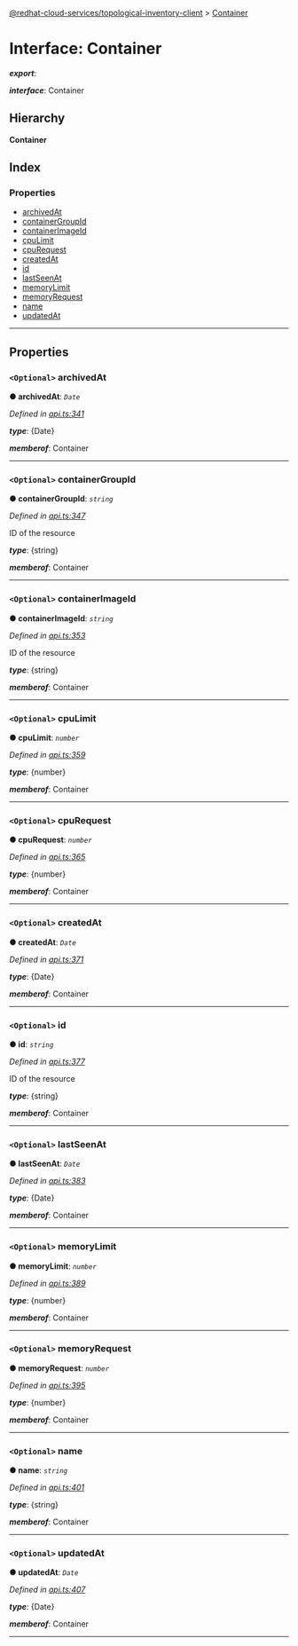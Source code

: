 [@redhat-cloud-services/topological-inventory-client](../README.md) > [Container](../interfaces/container.md)

# Interface: Container

*__export__*: 

*__interface__*: Container

## Hierarchy

**Container**

## Index

### Properties

* [archivedAt](container.md#archivedat)
* [containerGroupId](container.md#containergroupid)
* [containerImageId](container.md#containerimageid)
* [cpuLimit](container.md#cpulimit)
* [cpuRequest](container.md#cpurequest)
* [createdAt](container.md#createdat)
* [id](container.md#id)
* [lastSeenAt](container.md#lastseenat)
* [memoryLimit](container.md#memorylimit)
* [memoryRequest](container.md#memoryrequest)
* [name](container.md#name)
* [updatedAt](container.md#updatedat)

---

## Properties

<a id="archivedat"></a>

### `<Optional>` archivedAt

**● archivedAt**: *`Date`*

*Defined in [api.ts:341](https://github.com/RedHatInsights/javascript-clients/blob/master/packages/topological-inventory/api.ts#L341)*

*__type__*: {Date}

*__memberof__*: Container

___
<a id="containergroupid"></a>

### `<Optional>` containerGroupId

**● containerGroupId**: *`string`*

*Defined in [api.ts:347](https://github.com/RedHatInsights/javascript-clients/blob/master/packages/topological-inventory/api.ts#L347)*

ID of the resource

*__type__*: {string}

*__memberof__*: Container

___
<a id="containerimageid"></a>

### `<Optional>` containerImageId

**● containerImageId**: *`string`*

*Defined in [api.ts:353](https://github.com/RedHatInsights/javascript-clients/blob/master/packages/topological-inventory/api.ts#L353)*

ID of the resource

*__type__*: {string}

*__memberof__*: Container

___
<a id="cpulimit"></a>

### `<Optional>` cpuLimit

**● cpuLimit**: *`number`*

*Defined in [api.ts:359](https://github.com/RedHatInsights/javascript-clients/blob/master/packages/topological-inventory/api.ts#L359)*

*__type__*: {number}

*__memberof__*: Container

___
<a id="cpurequest"></a>

### `<Optional>` cpuRequest

**● cpuRequest**: *`number`*

*Defined in [api.ts:365](https://github.com/RedHatInsights/javascript-clients/blob/master/packages/topological-inventory/api.ts#L365)*

*__type__*: {number}

*__memberof__*: Container

___
<a id="createdat"></a>

### `<Optional>` createdAt

**● createdAt**: *`Date`*

*Defined in [api.ts:371](https://github.com/RedHatInsights/javascript-clients/blob/master/packages/topological-inventory/api.ts#L371)*

*__type__*: {Date}

*__memberof__*: Container

___
<a id="id"></a>

### `<Optional>` id

**● id**: *`string`*

*Defined in [api.ts:377](https://github.com/RedHatInsights/javascript-clients/blob/master/packages/topological-inventory/api.ts#L377)*

ID of the resource

*__type__*: {string}

*__memberof__*: Container

___
<a id="lastseenat"></a>

### `<Optional>` lastSeenAt

**● lastSeenAt**: *`Date`*

*Defined in [api.ts:383](https://github.com/RedHatInsights/javascript-clients/blob/master/packages/topological-inventory/api.ts#L383)*

*__type__*: {Date}

*__memberof__*: Container

___
<a id="memorylimit"></a>

### `<Optional>` memoryLimit

**● memoryLimit**: *`number`*

*Defined in [api.ts:389](https://github.com/RedHatInsights/javascript-clients/blob/master/packages/topological-inventory/api.ts#L389)*

*__type__*: {number}

*__memberof__*: Container

___
<a id="memoryrequest"></a>

### `<Optional>` memoryRequest

**● memoryRequest**: *`number`*

*Defined in [api.ts:395](https://github.com/RedHatInsights/javascript-clients/blob/master/packages/topological-inventory/api.ts#L395)*

*__type__*: {number}

*__memberof__*: Container

___
<a id="name"></a>

### `<Optional>` name

**● name**: *`string`*

*Defined in [api.ts:401](https://github.com/RedHatInsights/javascript-clients/blob/master/packages/topological-inventory/api.ts#L401)*

*__type__*: {string}

*__memberof__*: Container

___
<a id="updatedat"></a>

### `<Optional>` updatedAt

**● updatedAt**: *`Date`*

*Defined in [api.ts:407](https://github.com/RedHatInsights/javascript-clients/blob/master/packages/topological-inventory/api.ts#L407)*

*__type__*: {Date}

*__memberof__*: Container

___

